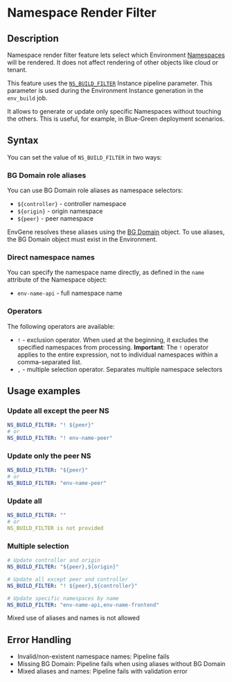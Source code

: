 # Namespace Render Filter

## Description

Namespace render filter feature lets select which Environment [Namespaces](/docs/envgene-objects.md#namespace) will be rendered. It does not affect rendering of other objects like cloud or tenant.

This feature uses the [`NS_BUILD_FILTER`](/docs/instance-pipeline-parameters.md#parameters) Instance pipeline parameter. This parameter is used during the Environment Instance generation in the `env_build` job.

It allows to generate or update only specific Namespaces without touching the others. This is useful, for example, in Blue-Green deployment scenarios.

## Syntax

You can set the value of `NS_BUILD_FILTER` in two ways:

### BG Domain role aliases

You can use BG Domain role aliases as namespace selectors:

- `${controller}` - controller namespace
- `${origin}` - origin namespace  
- `${peer}` - peer namespace

EnvGene resolves these aliases using the [BG Domain](/docs/envgene-objects.md#bg-domain) object. To use aliases, the BG Domain object must exist in the Environment.

### Direct namespace names

You can specify the namespace name directly, as defined in the `name` attribute of the Namespace object:

- `env-name-api` - full namespace name

### Operators

The following operators are available:

- `!` - exclusion operator. When used at the beginning, it excludes the specified namespaces from processing. **Important**: The `!` operator applies to the entire expression, not to individual namespaces within a comma-separated list.
- `,` - multiple selection operator. Separates multiple namespace selectors

## Usage examples

### Update all except the peer NS

```yaml
NS_BUILD_FILTER: "! ${peer}"
# or
NS_BUILD_FILTER: "! env-name-peer"
```

### Update only the peer NS

```yaml
NS_BUILD_FILTER: "${peer}"
# or
NS_BUILD_FILTER: "env-name-peer"
```

### Update all

```yaml
NS_BUILD_FILTER: ""
# or
NS_BUILD_FILTER is not provided
```

### Multiple selection

```yaml
# Update controller and origin
NS_BUILD_FILTER: "${peer},${origin}"

# Update all except peer and controller
NS_BUILD_FILTER: "! ${peer},${controller}"

# Update specific namespaces by name
NS_BUILD_FILTER: "env-name-api,env-name-frontend"
```

Mixed use of aliases and names is not allowed

## Error Handling

- Invalid/non-existent namespace names: Pipeline fails
- Missing BG Domain: Pipeline fails when using aliases without BG Domain
- Mixed aliases and names: Pipeline fails with validation error